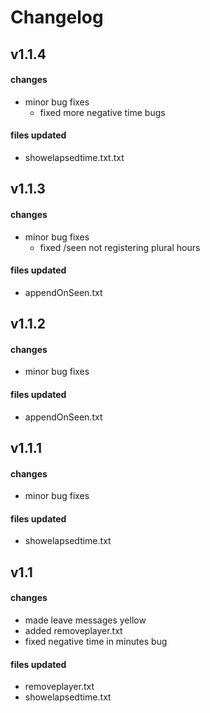 # Changelog 

## v1.1.4
#### changes
- minor bug fixes
    - fixed more negative time bugs 
#### files updated
- showelapsedtime.txt.txt

## v1.1.3
#### changes
- minor bug fixes
    - fixed /seen not registering plural hours 
#### files updated
- appendOnSeen.txt

## v1.1.2
#### changes
- minor bug fixes
#### files updated
- appendOnSeen.txt

## v1.1.1
#### changes
- minor bug fixes
#### files updated
- showelapsedtime.txt

## v1.1
#### changes
- made leave messages yellow
- added removeplayer.txt 
- fixed negative time in minutes bug 
#### files updated
- removeplayer.txt
- showelapsedtime.txt
